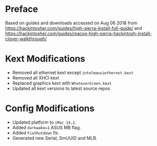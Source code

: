 # Preface
Based on guides and downloads accessed on Aug 06 2018 from https://hackintosher.com/guides/high-sierra-install-full-guide/ and 
https://hackintosher.com/guides/macos-high-sierra-hackintosh-install-clover-walkthrough/

# Kext Modifications
- Removed all ethernet kext except `intelmausiethernet.kext`
- Removed all XHCI kext
- Replaced graphics kext with `WhateverGreen.kext`
- Updated all kext versions to latest source repos

# Config Modifications
- Updated platform to `iMac 14,2`.
- Added `darkwake=1` ASUS MB flag.
- Added `FixShutdown` fix.
- Generated new Serial, SmUUID and MLB.